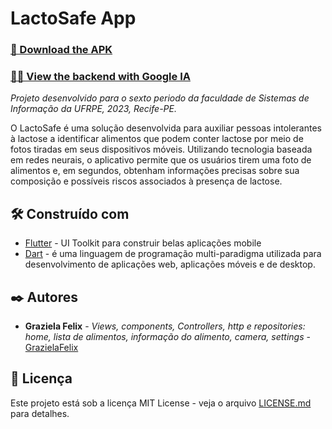 # LactoSafe App

### [📱 Download the APK](https://drive.google.com/drive/folders/19K5HI4AF8cZ6hdUaEBigzil0JU7fjFwP?usp=sharing)

### [👨‍💻 View the backend with Google IA](https://github.com/JoaoVitorA7/lactosafeAPI/tree/master)


_Projeto desenvolvido para o sexto periodo da faculdade de Sistemas de Informação da UFRPE, 2023, Recife-PE._


O LactoSafe é uma solução desenvolvida para auxiliar pessoas intolerantes à lactose a identificar alimentos que podem conter lactose por meio de fotos tiradas em seus dispositivos móveis. Utilizando tecnologia baseada em redes neurais, o aplicativo permite que os usuários tirem uma foto de alimentos e, em segundos, obtenham informações precisas sobre sua composição e possíveis riscos associados à presença de lactose.

## 🛠️ Construído com
* [Flutter](https://github.com/flutter) - UI Toolkit para construir belas aplicações mobile
* [Dart](https://dart.dev/guides) - é uma linguagem de programação multi-paradigma utilizada para desenvolvimento de aplicações web, aplicações móveis e de desktop.


## ✒️ Autores

* **Graziela Felix** - *Views, components, Controllers, http e repositories: home, lista de alimentos, informação do alimento, camera, settings* - [GrazielaFelix](https://github.com/Grazifelix)

## 📄 Licença

Este projeto está sob a licença MIT License - veja o arquivo [LICENSE.md](https://github.com/CabralArthur/lactosafe-app/blob/main/LICENSE) para detalhes.



